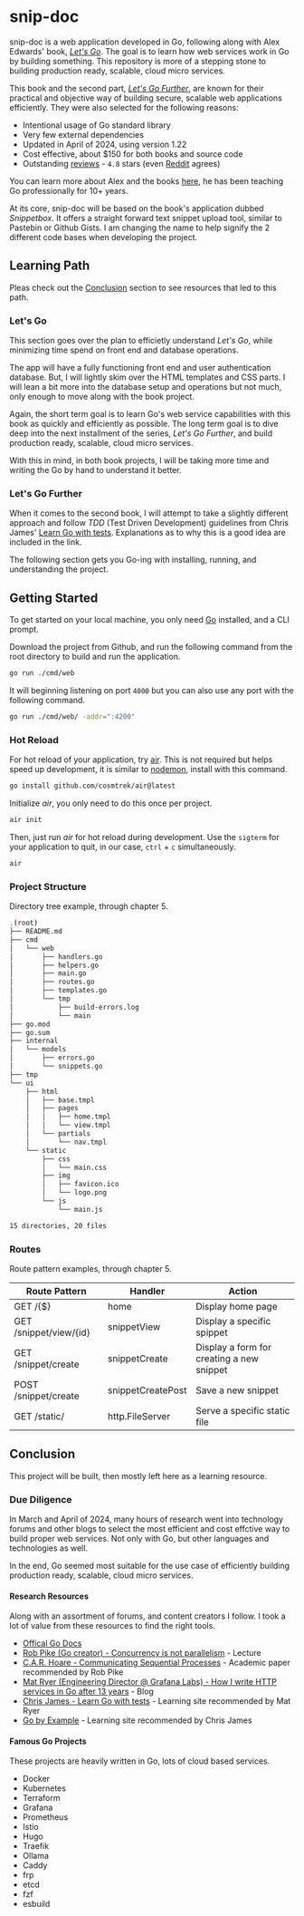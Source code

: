 # snip-doc

snip-doc is a web application developed in Go, following along with Alex
Edwards' book, [_Let's Go_](https://lets-go.alexedwards.net/). The goal is to
learn how web services work in Go by building something. This repository is more
of a stepping stone to building production ready, scalable, cloud micro
services.

This book and the second part,
[_Let's Go Further_](https://lets-go-further.alexedwards.net/), are known for
their practical and objective way of building secure, scalable web applications
efficiently. They were also selected for the following reasons:

- Intentional usage of Go standard library
- Very few external dependencies
- Updated in April of 2024, using version 1.22
- Cost effective, about $150 for both books and source code
- Outstanding
  [reviews](https://www.goodreads.com/book/show/58044798-let-s-go-further?from_search=true&from_srp=true&qid=A4Z17K7RKM&rank=1) -
  `4.8` stars (even
  [Reddit](https://www.reddit.com/r/golang/comments/vp3ejz/is_lets_go_and_lets_go_further_worth_it/)
  agrees)

You can learn more about Alex and the books
[here](https://www.alexedwards.net/), he has been teaching Go professionally for
10+ years.

At its core, snip-doc will be based on the book's application dubbed
_Snippetbox_. It offers a straight forward text snippet upload tool, similar to
Pastebin or Github Gists. I am changing the name to help signify the 2 different
code bases when developing the project.

## Learning Path

Pleas check out the [Conclusion](#conclusion) section to see resources that led
to this path.

### Let's Go

This section goes over the plan to efficietly understand _Let's Go_, while
minimizing time spend on front end and database operations.

The app will have a fully functioning front end and user authentication
database. But, I will lightly skim over the HTML templates and CSS parts. I will
lean a bit more into the database setup and operations but not much, only enough
to move along with the book project.

Again, the short term goal is to learn Go's web service capabilities with this
book as quickly and efficiently as possible. The long term goal is to dive deep
into the next installment of the series, _Let's Go Further_, and build
production ready, scalable, cloud micro services.

With this in mind, in both book projects, I will be taking more time and writing
the Go by hand to understand it better.

### Let's Go Further

When it comes to the second book, I will attempt to take a slightly different
approach and follow _TDD_ (Test Driven Development) guidelines from Chris James'
[Learn Go with tests](https://quii.gitbook.io/learn-go-with-tests). Explanations
as to why this is a good idea are included in the link.

The following section gets you Go-ing with installing, running, and
understanding the project.

## Getting Started

To get started on your local machine, you only need [Go](https://go.dev)
installed, and a CLI prompt.

Download the project from Github, and run the following command from the root
directory to build and run the application.

```bash
go run ./cmd/web
```

It will beginning listening on port `4000` but you can also use any port with
the following command.

```bash
go run ./cmd/web/ -addr=":4200"
```

### Hot Reload

For hot reload of your application, try [air](https://github.com/cosmtrek/air).
This is not required but helps speed up development, it is similar to
[nodemon](https://github.com/remy/nodemon), install with this command.

```bash
go install github.com/cosmtrek/air@latest
```

Initialize _air_, you only need to do this once per project.

```bash
air init
```

Then, just run _air_ for hot reload during development. Use the `sigterm` for
your application to quit, in our case, `ctrl` + `c` simultaneously.

```bash
air
```

### Project Structure

Directory tree example, through chapter 5.

```bash
.(root)
├── README.md
├── cmd
│   └── web
│       ├── handlers.go
│       ├── helpers.go
│       ├── main.go
│       ├── routes.go
│       ├── templates.go
│       └── tmp
│           ├── build-errors.log
│           └── main
├── go.mod
├── go.sum
├── internal
│   └── models
│       ├── errors.go
│       └── snippets.go
├── tmp
└── ui
    ├── html
    │   ├── base.tmpl
    │   ├── pages
    │   │   ├── home.tmpl
    │   │   └── view.tmpl
    │   └── partials
    │       └── nav.tmpl
    └── static
        ├── css
        │   └── main.css
        ├── img
        │   ├── favicon.ico
        │   └── logo.png
        └── js
            └── main.js

15 directories, 20 files
```

### Routes

Route pattern examples, through chapter 5.

| Route Pattern          | Handler           | Action                                    |
| ---------------------- | ----------------- | ----------------------------------------- |
| GET /{$}               | home              | Display home page                         |
| GET /snippet/view/{id} | snippetView       | Display a specific spippet                |
| GET /snippet/create    | snippetCreate     | Display a form for creating a new snippet |
| POST /snippet/create   | snippetCreatePost | Save a new snippet                        |
| GET /static/           | http.FileServer   | Serve a specific static file              |

## Conclusion

This project will be built, then mostly left here as a learning resource.

### Due Diligence

In March and April of 2024, many hours of research went into technology forums
and other blogs to select the most efficient and cost effctive way to build
proper web services. Not only with Go, but other languages and technologies as
well.

In the end, Go seemed most suitable for the use case of efficiently building
production ready, scalable, cloud micro services.

#### Research Resources

Along with an assortment of forums, and content creators I follow. I took a lot
of value from these resources to find the right tools.

- [Offical Go Docs](http://go.dev/doc)
- [Rob Pike (Go creator) - Concurrency is not parallelism](https://go.dev/blog/waza-talk) -
  Lecture
- [C.A.R. Hoare - Communicating Sequential Processes](https://www.cs.cmu.edu/~crary/819-f09/Hoare78.pdf) -
  Academic paper recommended by Rob Pike
- [Mat Ryer (Engineering Director @ Grafana Labs) - How I write HTTP services in Go after 13 years](https://grafana.com/blog/2024/02/09/how-i-write-http-services-in-go-after-13-years/) -
  Blog
- [Chris James - Learn Go with tests](https://quii.gitbook.io/learn-go-with-tests) -
  Learning site recommended by Mat Ryer
- [Go by Example](https://gobyexample.com/) - Learning site recommended by
  Chris James

#### Famous Go Projects

These projects are heavily written in Go, lots of cloud based services.

- Docker
- Kubernetes
- Terraform
- Grafana
- Prometheus
- Istio
- Hugo
- Traefik
- Ollama
- Caddy
- frp
- etcd
- fzf
- esbuild

